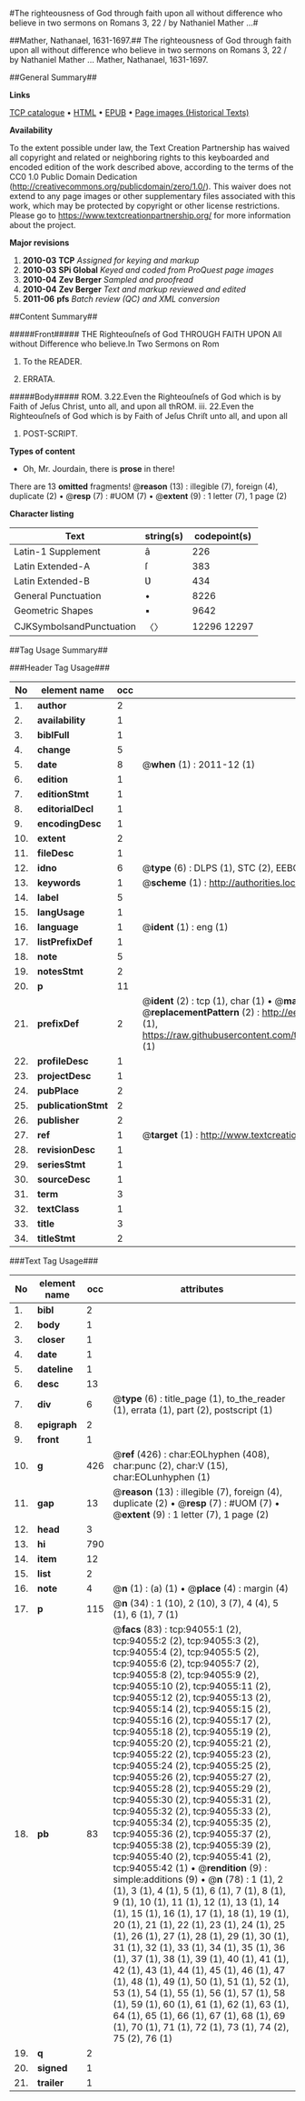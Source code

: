 #The righteousness of God through faith upon all without difference who believe in two sermons on Romans 3, 22 / by Nathaniel Mather ...#

##Mather, Nathanael, 1631-1697.##
The righteousness of God through faith upon all without difference who believe in two sermons on Romans 3, 22 / by Nathaniel Mather ...
Mather, Nathanael, 1631-1697.

##General Summary##

**Links**

[TCP catalogue](http://www.ota.ox.ac.uk/tcp/)  • 
[HTML](http://tei.it.ox.ac.uk/tcp/Texts-HTML/free/A50/A50243.html)  • 
[EPUB](http://tei.it.ox.ac.uk/tcp/Texts-EPUB/free/A50/A50243.epub) • 
[Page images (Historical Texts)](https://historicaltexts.jisc.ac.uk/eebo-12801168e)

**Availability**

To the extent possible under law, the Text Creation Partnership has waived all copyright and related or neighboring rights to this keyboarded and encoded edition of the work described above, according to the terms of the CC0 1.0 Public Domain Dedication (http://creativecommons.org/publicdomain/zero/1.0/). This waiver does not extend to any page images or other supplementary files associated with this work, which may be protected by copyright or other license restrictions. Please go to https://www.textcreationpartnership.org/ for more information about the project.

**Major revisions**

1. __2010-03__ __TCP__ *Assigned for keying and markup*
1. __2010-03__ __SPi Global__ *Keyed and coded from ProQuest page images*
1. __2010-04__ __Zev Berger__ *Sampled and proofread*
1. __2010-04__ __Zev Berger__ *Text and markup reviewed and edited*
1. __2011-06__ __pfs__ *Batch review (QC) and XML conversion*

##Content Summary##

#####Front#####
THE Righteouſneſs of God THROUGH FAITH UPON All without Difference who believe.In Two Sermons on Rom
1. To the READER.

1. ERRATA.

#####Body#####
ROM. 3.22.Even the Righteouſneſs of God which is by Faith of Jeſus Christ, unto all, and upon all thROM. iii. 22.Even the Righteouſneſs of God which is by Faith of Jeſus Chriſt unto all, and upon all 
1. POST-SCRIPT.

**Types of content**

  * Oh, Mr. Jourdain, there is **prose** in there!

There are 13 **omitted** fragments! 
 @__reason__ (13) : illegible (7), foreign (4), duplicate (2)  •  @__resp__ (7) : #UOM (7)  •  @__extent__ (9) : 1 letter (7), 1 page (2)

**Character listing**


|Text|string(s)|codepoint(s)|
|---|---|---|
|Latin-1 Supplement|â|226|
|Latin Extended-A|ſ|383|
|Latin Extended-B|Ʋ|434|
|General Punctuation|•|8226|
|Geometric Shapes|▪|9642|
|CJKSymbolsandPunctuation|〈〉|12296 12297|

##Tag Usage Summary##

###Header Tag Usage###

|No|element name|occ|attributes|
|---|---|---|---|
|1.|__author__|2||
|2.|__availability__|1||
|3.|__biblFull__|1||
|4.|__change__|5||
|5.|__date__|8| @__when__ (1) : 2011-12 (1)|
|6.|__edition__|1||
|7.|__editionStmt__|1||
|8.|__editorialDecl__|1||
|9.|__encodingDesc__|1||
|10.|__extent__|2||
|11.|__fileDesc__|1||
|12.|__idno__|6| @__type__ (6) : DLPS (1), STC (2), EEBO-CITATION (1), OCLC (1), VID (1)|
|13.|__keywords__|1| @__scheme__ (1) : http://authorities.loc.gov/ (1)|
|14.|__label__|5||
|15.|__langUsage__|1||
|16.|__language__|1| @__ident__ (1) : eng (1)|
|17.|__listPrefixDef__|1||
|18.|__note__|5||
|19.|__notesStmt__|2||
|20.|__p__|11||
|21.|__prefixDef__|2| @__ident__ (2) : tcp (1), char (1)  •  @__matchPattern__ (2) : ([0-9\-]+):([0-9IVX]+) (1), (.+) (1)  •  @__replacementPattern__ (2) : http://eebo.chadwyck.com/downloadtiff?vid=$1&page=$2 (1), https://raw.githubusercontent.com/textcreationpartnership/Texts/master/tcpchars.xml#$1 (1)|
|22.|__profileDesc__|1||
|23.|__projectDesc__|1||
|24.|__pubPlace__|2||
|25.|__publicationStmt__|2||
|26.|__publisher__|2||
|27.|__ref__|1| @__target__ (1) : http://www.textcreationpartnership.org/docs/. (1)|
|28.|__revisionDesc__|1||
|29.|__seriesStmt__|1||
|30.|__sourceDesc__|1||
|31.|__term__|3||
|32.|__textClass__|1||
|33.|__title__|3||
|34.|__titleStmt__|2||


###Text Tag Usage###

|No|element name|occ|attributes|
|---|---|---|---|
|1.|__bibl__|2||
|2.|__body__|1||
|3.|__closer__|1||
|4.|__date__|1||
|5.|__dateline__|1||
|6.|__desc__|13||
|7.|__div__|6| @__type__ (6) : title_page (1), to_the_reader (1), errata (1), part (2), postscript (1)|
|8.|__epigraph__|2||
|9.|__front__|1||
|10.|__g__|426| @__ref__ (426) : char:EOLhyphen (408), char:punc (2), char:V (15), char:EOLunhyphen (1)|
|11.|__gap__|13| @__reason__ (13) : illegible (7), foreign (4), duplicate (2)  •  @__resp__ (7) : #UOM (7)  •  @__extent__ (9) : 1 letter (7), 1 page (2)|
|12.|__head__|3||
|13.|__hi__|790||
|14.|__item__|12||
|15.|__list__|2||
|16.|__note__|4| @__n__ (1) : (a) (1)  •  @__place__ (4) : margin (4)|
|17.|__p__|115| @__n__ (34) : 1 (10), 2 (10), 3 (7), 4 (4), 5 (1), 6 (1), 7 (1)|
|18.|__pb__|83| @__facs__ (83) : tcp:94055:1 (2), tcp:94055:2 (2), tcp:94055:3 (2), tcp:94055:4 (2), tcp:94055:5 (2), tcp:94055:6 (2), tcp:94055:7 (2), tcp:94055:8 (2), tcp:94055:9 (2), tcp:94055:10 (2), tcp:94055:11 (2), tcp:94055:12 (2), tcp:94055:13 (2), tcp:94055:14 (2), tcp:94055:15 (2), tcp:94055:16 (2), tcp:94055:17 (2), tcp:94055:18 (2), tcp:94055:19 (2), tcp:94055:20 (2), tcp:94055:21 (2), tcp:94055:22 (2), tcp:94055:23 (2), tcp:94055:24 (2), tcp:94055:25 (2), tcp:94055:26 (2), tcp:94055:27 (2), tcp:94055:28 (2), tcp:94055:29 (2), tcp:94055:30 (2), tcp:94055:31 (2), tcp:94055:32 (2), tcp:94055:33 (2), tcp:94055:34 (2), tcp:94055:35 (2), tcp:94055:36 (2), tcp:94055:37 (2), tcp:94055:38 (2), tcp:94055:39 (2), tcp:94055:40 (2), tcp:94055:41 (2), tcp:94055:42 (1)  •  @__rendition__ (9) : simple:additions (9)  •  @__n__ (78) : 1 (1), 2 (1), 3 (1), 4 (1), 5 (1), 6 (1), 7 (1), 8 (1), 9 (1), 10 (1), 11 (1), 12 (1), 13 (1), 14 (1), 15 (1), 16 (1), 17 (1), 18 (1), 19 (1), 20 (1), 21 (1), 22 (1), 23 (1), 24 (1), 25 (1), 26 (1), 27 (1), 28 (1), 29 (1), 30 (1), 31 (1), 32 (1), 33 (1), 34 (1), 35 (1), 36 (1), 37 (1), 38 (1), 39 (1), 40 (1), 41 (1), 42 (1), 43 (1), 44 (1), 45 (1), 46 (1), 47 (1), 48 (1), 49 (1), 50 (1), 51 (1), 52 (1), 53 (1), 54 (1), 55 (1), 56 (1), 57 (1), 58 (1), 59 (1), 60 (1), 61 (1), 62 (1), 63 (1), 64 (1), 65 (1), 66 (1), 67 (1), 68 (1), 69 (1), 70 (1), 71 (1), 72 (1), 73 (1), 74 (2), 75 (2), 76 (1)|
|19.|__q__|2||
|20.|__signed__|1||
|21.|__trailer__|1||
